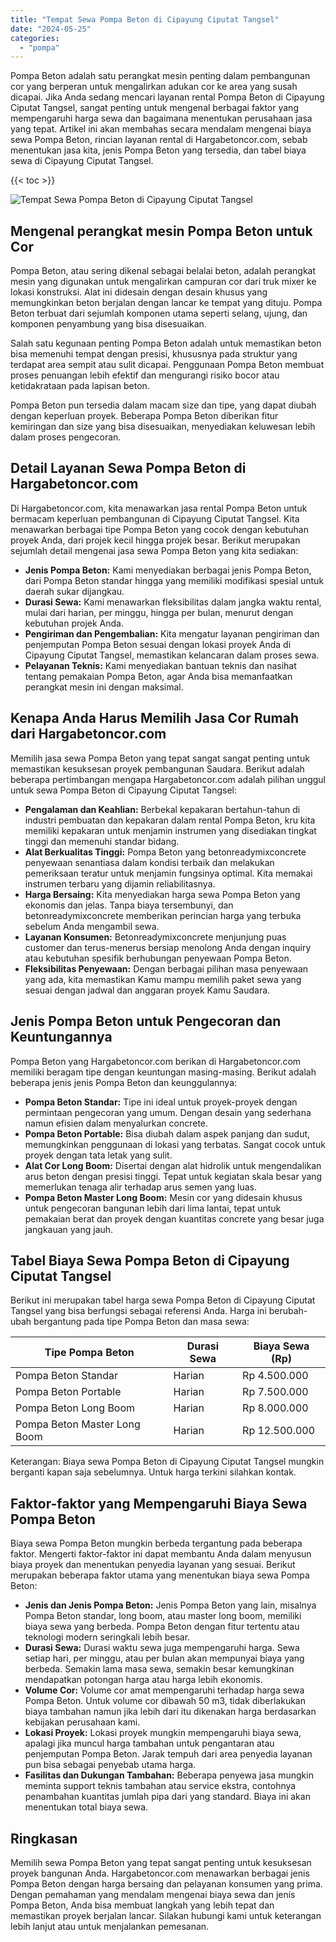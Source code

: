 ```yaml
---
title: "Tempat Sewa Pompa Beton di Cipayung Ciputat Tangsel"
date: "2024-05-25"
categories: 
  - "pompa"
---
```




Pompa Beton adalah satu perangkat mesin penting dalam pembangunan cor yang berperan untuk mengalirkan adukan cor ke area yang susah dicapai. Jika Anda sedang mencari layanan rental Pompa Beton di Cipayung Ciputat Tangsel, sangat penting untuk mengenal berbagai faktor yang mempengaruhi harga sewa dan bagaimana menentukan perusahaan jasa yang tepat. Artikel ini akan membahas secara mendalam mengenai biaya sewa Pompa Beton, rincian layanan rental di Hargabetoncor.com, sebab menentukan jasa kita, jenis Pompa Beton yang tersedia, dan tabel biaya sewa di Cipayung Ciputat Tangsel.

{{< toc >}}

![Tempat Sewa Pompa Beton di Cipayung Ciputat Tangsel](https://hargareadymixid.github.io/pompa/concrete-pump%20(2).png)

## Mengenal perangkat mesin Pompa Beton untuk Cor

Pompa Beton, atau sering dikenal sebagai belalai beton, adalah perangkat mesin yang digunakan untuk mengalirkan campuran cor dari truk mixer ke lokasi konstruksi. Alat ini didesain dengan desain khusus yang memungkinkan beton berjalan dengan lancar ke tempat yang dituju. Pompa Beton terbuat dari sejumlah komponen utama seperti selang, ujung, dan komponen penyambung yang bisa disesuaikan.

Salah satu kegunaan penting Pompa Beton adalah untuk memastikan beton bisa memenuhi tempat dengan presisi, khususnya pada struktur yang terdapat area sempit atau sulit dicapai. Penggunaan Pompa Beton membuat proses penuangan lebih efektif dan mengurangi risiko bocor atau ketidakrataan pada lapisan beton.

Pompa Beton pun tersedia dalam macam size dan tipe, yang dapat diubah dengan keperluan proyek. Beberapa Pompa Beton diberikan fitur kemiringan dan size yang bisa disesuaikan, menyediakan keluwesan lebih dalam proses pengecoran.

## Detail Layanan Sewa Pompa Beton di Hargabetoncor.com

Di Hargabetoncor.com, kita menawarkan jasa rental Pompa Beton untuk bermacam keperluan pembangunan di Cipayung Ciputat Tangsel. Kita menawarkan berbagai tipe Pompa Beton yang cocok dengan kebutuhan proyek Anda, dari projek kecil hingga projek besar. Berikut merupakan sejumlah detail mengenai jasa sewa Pompa Beton yang kita sediakan:

- **Jenis Pompa Beton:** Kami menyediakan berbagai jenis Pompa Beton, dari Pompa Beton standar hingga yang memiliki modifikasi spesial untuk daerah sukar dijangkau.
- **Durasi Sewa:** Kami menawarkan fleksibilitas dalam jangka waktu rental, mulai dari harian, per minggu, hingga per bulan, menurut dengan kebutuhan projek Anda.
- **Pengiriman dan Pengembalian:** Kita mengatur layanan pengiriman dan penjemputan Pompa Beton sesuai dengan lokasi proyek Anda di Cipayung Ciputat Tangsel, memastikan kelancaran dalam proses sewa.
- **Pelayanan Teknis:** Kami menyediakan bantuan teknis dan nasihat tentang pemakaian Pompa Beton, agar Anda bisa memanfaatkan perangkat mesin ini dengan maksimal.

## Kenapa Anda Harus Memilih Jasa Cor Rumah dari Hargabetoncor.com

Memilih jasa sewa Pompa Beton yang tepat sangat sangat penting untuk memastikan kesuksesan proyek pembangunan Saudara. Berikut adalah beberapa pertimbangan mengapa Hargabetoncor.com adalah pilihan unggul untuk sewa Pompa Beton di Cipayung Ciputat Tangsel:

- **Pengalaman dan Keahlian:** Berbekal kepakaran bertahun-tahun di industri pembuatan dan kepakaran dalam rental Pompa Beton, kru kita memiliki kepakaran untuk menjamin instrumen yang disediakan tingkat tinggi dan memenuhi standar bidang.
- **Alat Berkualitas Tinggi:** Pompa Beton yang betonreadymixconcrete penyewaan senantiasa dalam kondisi terbaik dan melakukan pemeriksaan teratur untuk menjamin fungsinya optimal. Kita memakai instrumen terbaru yang dijamin reliabilitasnya.
- **Harga Bersaing:** Kita menyediakan harga sewa Pompa Beton yang ekonomis dan jelas. Tanpa biaya tersembunyi, dan betonreadymixconcrete memberikan perincian harga yang terbuka sebelum Anda mengambil sewa.
- **Layanan Konsumen:** Betonreadymixconcrete menjunjung puas customer dan terus-menerus bersiap menolong Anda dengan inquiry atau kebutuhan spesifik berhubungan penyewaan Pompa Beton.
- **Fleksibilitas Penyewaan:** Dengan berbagai pilihan masa penyewaan yang ada, kita memastikan Kamu mampu memilih paket sewa yang sesuai dengan jadwal dan anggaran proyek Kamu Saudara.

## Jenis Pompa Beton untuk Pengecoran dan Keuntungannya

Pompa Beton yang Hargabetoncor.com berikan di Hargabetoncor.com memiliki beragam tipe dengan keuntungan masing-masing. Berikut adalah beberapa jenis jenis Pompa Beton dan keunggulannya:

- **Pompa Beton Standar:** Tipe ini ideal untuk proyek-proyek dengan permintaan pengecoran yang umum. Dengan desain yang sederhana namun efisien dalam menyalurkan concrete.
- **Pompa Beton Portable:** Bisa diubah dalam aspek panjang dan sudut, memungkinkan penggunaan di lokasi yang terbatas. Sangat cocok untuk proyek dengan tata letak yang sulit.
- **Alat Cor Long Boom:** Disertai dengan alat hidrolik untuk mengendalikan arus beton dengan presisi tinggi. Tepat untuk kegiatan skala besar yang memerlukan tenaga alir terhadap arus semen yang luas.
- **Pompa Beton Master Long Boom:** Mesin cor yang didesain khusus untuk pengecoran bangunan lebih dari lima lantai, tepat untuk pemakaian berat dan proyek dengan kuantitas concrete yang besar juga jangkauan yang jauh.

## Tabel Biaya Sewa Pompa Beton di Cipayung Ciputat Tangsel

Berikut ini merupakan tabel harga sewa Pompa Beton di Cipayung Ciputat Tangsel yang bisa berfungsi sebagai referensi Anda. Harga ini berubah-ubah bergantung pada tipe Pompa Beton dan masa sewa:

| Tipe Pompa Beton | Durasi Sewa | Biaya Sewa (Rp) |
| --- | --- | --- |
| Pompa Beton Standar | Harian | Rp 4.500.000 |
| Pompa Beton Portable | Harian | Rp 7.500.000 |
| Pompa Beton Long Boom | Harian | Rp 8.000.000 |
| Pompa Beton Master Long Boom | Harian | Rp 12.500.000 |

Keterangan: Biaya sewa Pompa Beton di Cipayung Ciputat Tangsel mungkin berganti kapan saja sebelumnya. Untuk harga terkini silahkan kontak.

## Faktor-faktor yang Mempengaruhi Biaya Sewa Pompa Beton

Biaya sewa Pompa Beton mungkin berbeda tergantung pada beberapa faktor. Mengerti faktor-faktor ini dapat membantu Anda dalam menyusun biaya proyek dan menentukan penyedia layanan yang sesuai. Berikut merupakan beberapa faktor utama yang menentukan biaya sewa Pompa Beton:

- **Jenis dan Jenis Pompa Beton:** Jenis Pompa Beton yang lain, misalnya Pompa Beton standar, long boom, atau master long boom, memiliki biaya sewa yang berbeda. Pompa Beton dengan fitur tertentu atau teknologi modern seringkali lebih besar.
- **Durasi Sewa:** Durasi waktu sewa juga mempengaruhi harga. Sewa setiap hari, per minggu, atau per bulan akan mempunyai biaya yang berbeda. Semakin lama masa sewa, semakin besar kemungkinan mendapatkan potongan harga atau harga lebih ekonomis.
- **Volume Cor:** Volume cor amat mempengaruhi terhadap harga sewa Pompa Beton. Untuk volume cor dibawah 50 m3, tidak diberlakukan biaya tambahan namun jika lebih dari itu dikenakan harga berdasarkan kebijakan perusahaan kami.
- **Lokasi Proyek:** Lokasi proyek mungkin mempengaruhi biaya sewa, apalagi jika muncul harga tambahan untuk pengantaran atau penjemputan Pompa Beton. Jarak tempuh dari area penyedia layanan pun bisa sebagai penyebab utama harga.
- **Fasilitas dan Dukungan Tambahan:** Beberapa penyewa jasa mungkin meminta support teknis tambahan atau service ekstra, contohnya penambahan kuantitas jumlah pipa dari yang standard. Biaya ini akan menentukan total biaya sewa.

## Ringkasan

Memilih sewa Pompa Beton yang tepat sangat penting untuk kesuksesan proyek bangunan Anda. Hargabetoncor.com menawarkan berbagai jenis Pompa Beton dengan harga bersaing dan pelayanan konsumen yang prima. Dengan pemahaman yang mendalam mengenai biaya sewa dan jenis Pompa Beton, Anda bisa membuat langkah yang lebih tepat dan memastikan proyek berjalan lancar. Silakan hubungi kami untuk keterangan lebih lanjut atau untuk menjalankan pemesanan.
